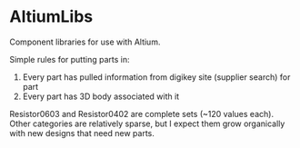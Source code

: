 AltiumLibs
==========

Component libraries for use with Altium.

Simple rules for putting parts in: 

1.  Every part has pulled information from digikey site (supplier search) for part
2.  Every part has 3D body associated with it

Resistor0603 and Resistor0402 are complete sets (~120 values each).
Other categories are relatively sparse, but I expect them grow organically with new designs that need new parts.
